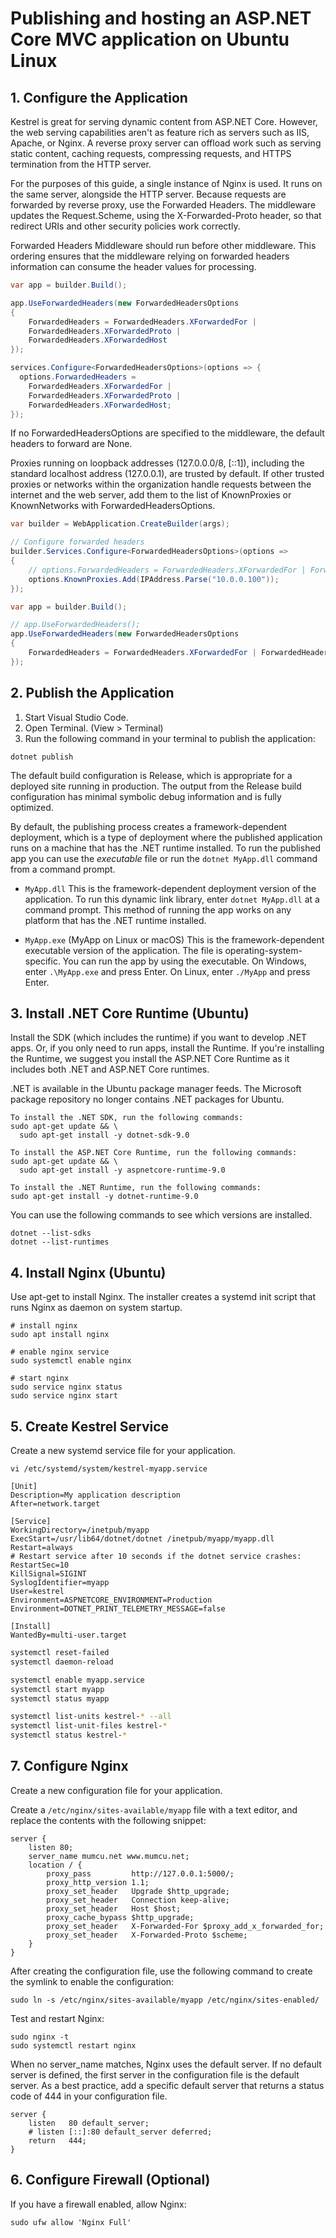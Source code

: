 # Publishing and hosting an ASP.NET Core MVC application on Ubuntu Linux

## 1. Configure the Application

Kestrel is great for serving dynamic content from ASP.NET Core. However, the web serving capabilities aren't as feature rich as servers such as IIS, Apache, or Nginx. A reverse proxy server can offload work such as serving static content, caching requests, compressing requests, and HTTPS termination from the HTTP server.

For the purposes of this guide, a single instance of Nginx is used. It runs on the same server, alongside the HTTP server. Because requests are forwarded by reverse proxy, use the Forwarded Headers. The middleware updates the Request.Scheme, using the X-Forwarded-Proto header, so that redirect URIs and other security policies work correctly.

Forwarded Headers Middleware should run before other middleware. This ordering ensures that the middleware relying on forwarded headers information can consume the header values for processing.

```cs
var app = builder.Build();

app.UseForwardedHeaders(new ForwardedHeadersOptions
{
    ForwardedHeaders = ForwardedHeaders.XForwardedFor | 
    ForwardedHeaders.XForwardedProto | 
    ForwardedHeaders.XForwardedHost
});

services.Configure<ForwardedHeadersOptions>(options => {
  options.ForwardedHeaders = 
    ForwardedHeaders.XForwardedFor | 
    ForwardedHeaders.XForwardedProto | 
    ForwardedHeaders.XForwardedHost;
});
```

If no ForwardedHeadersOptions are specified to the middleware, the default headers to forward are None.

Proxies running on loopback addresses (127.0.0.0/8, [::1]), including the standard localhost address (127.0.0.1), are trusted by default. If other trusted proxies or networks within the organization handle requests between the internet and the web server, add them to the list of KnownProxies or KnownNetworks with ForwardedHeadersOptions. 

```cs
var builder = WebApplication.CreateBuilder(args);

// Configure forwarded headers
builder.Services.Configure<ForwardedHeadersOptions>(options =>
{
    // options.ForwardedHeaders = ForwardedHeaders.XForwardedFor | ForwardedHeaders.XForwardedProto | ForwardedHeaders.XForwardedHost;
    options.KnownProxies.Add(IPAddress.Parse("10.0.0.100"));
});

var app = builder.Build();

// app.UseForwardedHeaders(); 
app.UseForwardedHeaders(new ForwardedHeadersOptions
{
    ForwardedHeaders = ForwardedHeaders.XForwardedFor | ForwardedHeaders.XForwardedProto
});
```

## 2. Publish the Application

1. Start Visual Studio Code. 
2. Open Terminal. (View > Terminal)
3. Run the following command in your terminal to publish the application:

```
dotnet publish
```

The default build configuration is Release, which is appropriate for a deployed site running in production. The output from the Release build configuration has minimal symbolic debug information and is fully optimized.

By default, the publishing process creates a framework-dependent deployment, which is a type of deployment where the published application runs on a machine that has the .NET runtime installed. To run the published app you can use the *executable* file or run the `dotnet MyApp.dll` command from a command prompt.

* `MyApp.dll` This is the framework-dependent deployment version of the application. To run this dynamic link library, enter `dotnet MyApp.dll` at a command prompt. This method of running the app works on any platform that has the .NET runtime installed.

* `MyApp.exe` (MyApp on Linux or macOS) This is the framework-dependent executable version of the application. The file is operating-system-specific. You can run the app by using the executable. On Windows, enter `.\MyApp.exe` and press Enter. On Linux, enter `./MyApp` and press Enter.

## 3. Install .NET Core Runtime (Ubuntu)

Install the SDK (which includes the runtime) if you want to develop .NET apps. Or, if you only need to run apps, install the Runtime. If you're installing the Runtime, we suggest you install the ASP.NET Core Runtime as it includes both .NET and ASP.NET Core runtimes.

.NET is available in the Ubuntu package manager feeds. The Microsoft package repository no longer contains .NET packages for Ubuntu.

```
To install the .NET SDK, run the following commands:
sudo apt-get update && \
  sudo apt-get install -y dotnet-sdk-9.0

To install the ASP.NET Core Runtime, run the following commands:
sudo apt-get update && \
  sudo apt-get install -y aspnetcore-runtime-9.0

To install the .NET Runtime, run the following commands:  
sudo apt-get install -y dotnet-runtime-9.0
```

You can use the following commands to see which versions are installed.

```
dotnet --list-sdks 
dotnet --list-runtimes 
```

## 4. Install Nginx (Ubuntu)

Use apt-get to install Nginx. The installer creates a systemd init script that runs Nginx as daemon on system startup. 

```shell
# install nginx
sudo apt install nginx

# enable nginx service
sudo systemctl enable nginx

# start nginx
sudo service nginx status
sudo service nginx start
```

## 5. Create Kestrel Service

Create a new systemd service file for your application.

```
vi /etc/systemd/system/kestrel-myapp.service
```

```
[Unit]
Description=My application description
After=network.target

[Service]
WorkingDirectory=/inetpub/myapp
ExecStart=/usr/lib64/dotnet/dotnet /inetpub/myapp/myapp.dll
Restart=always
# Restart service after 10 seconds if the dotnet service crashes:
RestartSec=10
KillSignal=SIGINT
SyslogIdentifier=myapp
User=kestrel
Environment=ASPNETCORE_ENVIRONMENT=Production
Environment=DOTNET_PRINT_TELEMETRY_MESSAGE=false
 
[Install]
WantedBy=multi-user.target
```

```bash
systemctl reset-failed
systemctl daemon-reload

systemctl enable myapp.service
systemctl start myapp
systemctl status myapp

systemctl list-units kestrel-* --all
systemctl list-unit-files kestrel-*
systemctl status kestrel-*
```


## 7. Configure Nginx

Create a new configuration file for your application.

Create a `/etc/nginx/sites-available/myapp` file with a text editor, and replace the contents with the following snippet:

```
server {
    listen 80;
    server_name mumcu.net www.mumcu.net;
    location / {
        proxy_pass         http://127.0.0.1:5000/;
        proxy_http_version 1.1;
        proxy_set_header   Upgrade $http_upgrade;
        proxy_set_header   Connection keep-alive;
        proxy_set_header   Host $host;
        proxy_cache_bypass $http_upgrade;
        proxy_set_header   X-Forwarded-For $proxy_add_x_forwarded_for;
        proxy_set_header   X-Forwarded-Proto $scheme;
    }
}
```


After creating the configuration file, use the following command to create the symlink to enable the configuration:
```
sudo ln -s /etc/nginx/sites-available/myapp /etc/nginx/sites-enabled/
```

Test and restart Nginx:
```
sudo nginx -t
sudo systemctl restart nginx
```

When no server_name matches, Nginx uses the default server.  If no default server is defined, the first server in the configuration file is the default server. As a best practice, add a specific default server that returns a status code of 444 in your configuration file. 

```
server {
    listen   80 default_server;
    # listen [::]:80 default_server deferred;
    return   444;
}
```

## 6. Configure Firewall (Optional)

If you have a firewall enabled, allow Nginx:

```
sudo ufw allow 'Nginx Full'
```